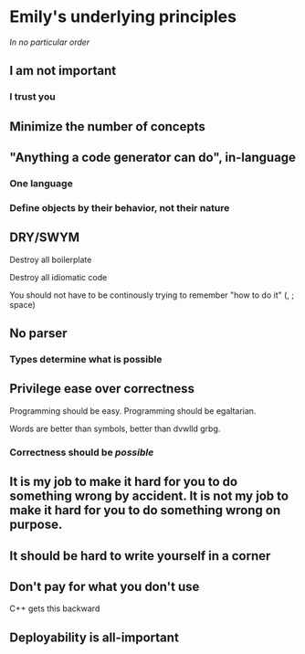 # Emily's underlying principles

*In no particular order*

## I am not important

### I trust you

## Minimize the number of concepts

## "Anything a code generator can do", in-language

### One language

### Define objects by their behavior, not their nature

## DRY/SWYM

Destroy all boilerplate

Destroy all idiomatic code

You should not have to be continously trying to remember "how to do it" (, ; space)

## No parser

### Types determine what is possible

## Privilege ease over correctness

Programming should be easy. Programming should be egaltarian.

Words are better than symbols, better than dvwlld grbg.

### Correctness should be *possible*

## It is my job to make it hard for you to do something wrong by accident. It is not my job to make it hard for you to do something wrong on purpose.

## It should be hard to write yourself in a corner

## Don't pay for what you don't use

C++ gets this backward

## Deployability is all-important
